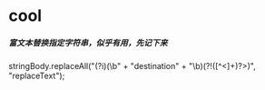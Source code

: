 # cool

##### 富文本替换指定字符串，似乎有用，先记下来

stringBody.replaceAll("(?i)(\\b" + "destination" + "\\b)(?!([^<]+)?>)", "replaceText");
